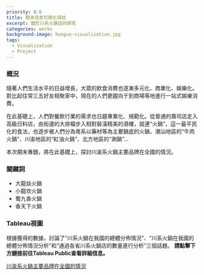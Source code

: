 ```yaml
---
priority: 0.6
title: 期末信息可視化項目
excerpt: 關於川系火鍋店的探究
categories: works
background-image: huoguo-visualization.jpg
tags:
  - Visualization
  - Project
---
```


### 概況

隨著人們生活水平的日益增長，大眾的飲食消費也逐漸多元化、商業化、娛樂化。對比起往常三五好友相聚家中，現在的人們更趨向于到商場等地進行一站式娛樂消費。

在此基礎上，人們對餐飲行業的需求也日趨專業化、規範化。從普通的壽司店走入高級日料店，由街邊的大排檔步入相對裝潢精美的酒樓，就連“火鍋”，這一最平民化的食法，也逐步被人們分為粵系以藥材等為主要鍋底的火鍋、潮汕地區的“牛肉火鍋”、川渝地區的“紅油火鍋”、北方地區的“涮鍋”...

本次期末專題，將在此基礎上，探討川渝系火鍋主要品牌在全國的情況。

### 關鍵詞

- 大龍燚火鍋
- 小龍坎火鍋
- 蜀九香火鍋
- 香天下火鍋

### Tableau視圖

根據獲得的數據，討論了“川系火鍋在我國的總體分佈情況”、“川系火鍋在我國的總體分佈情況分析”和“通過各省川系火鍋店的數量進行分析”三個話題。
**請點擊下方鏈接前往Tableau Public查看詳細信息。**

[川渝系火鍋主要品牌在全國的情況](https://public.tableau.com/shared/DWK29M9X8?:display_count=yes)




